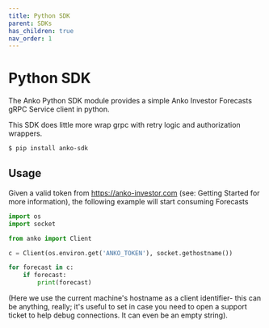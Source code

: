 ```yaml
---
title: Python SDK
parent: SDKs
has_children: true
nav_order: 1
---
```


# Python SDK

The Anko Python SDK module provides a simple Anko Investor Forecasts gRPC Service client in python.

This SDK does little more wrap grpc with retry logic and authorization wrappers.

``` bash
$ pip install anko-sdk
```

## Usage

Given a valid token from https://anko-investor.com (see: Getting Started for more information), the following example will start consuming Forecasts

```python
import os
import socket

from anko import Client

c = Client(os.environ.get('ANKO_TOKEN'), socket.gethostname())

for forecast in c:
    if forecast:
        print(forecast)
```

(Here we use the current machine's hostname as a client identifier- this can be anything, really; it's useful to set in case you need to open a support ticket to help debug connections. It can even be an empty string).
